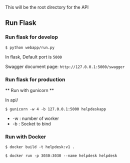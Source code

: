This will be the root directory for the API

## Run Flask
### Run flask for develop
```
$ python webapp/run.py
```
In flask, Default port is `5000`

Swagger document page:  `http://127.0.0.1:5000/swagger`

### Run flask for production

** Run with gunicorn **

In  api/

```
$ gunicorn -w 4 -b 127.0.0.1:5000 helpdeskapp

```

* -w : number of worker
* -b : Socket to bind


### Run with Docker

```
$ docker build -t helpdesk:v1 .

$ docker run -p 3030:3030 --name helpdesk helpdesk 
 
```